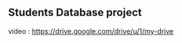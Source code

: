 Students Database project
-----------------------
video :
https://drive.google.com/drive/u/1/my-drive
